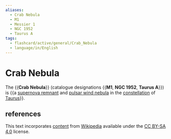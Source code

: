 ```yaml
---
aliases:
  - Crab Nebula
  - M1
  - Messier 1
  - NGC 1952
  - Taurus A
tags:
  - flashcard/active/general/Crab_Nebula
  - language/in/English
---
```


# Crab Nebula

The {{__Crab Nebula__}} (catalogue designations {{__M1__, __NGC 1952__, __Taurus A__}}) is {{a [supernova remnant](supernova%20remnant.md) and [pulsar wind nebula](pulsar%20wind%20nebula.md) in the [constellation](constellation.md) of [Taurus](Taurus%20(constellation).md)}}. <!--SR:!2025-03-22,163,310!2025-01-16,77,190!2025-03-13,135,230-->

## references

This text incorporates [content](https://en.wikipedia.org/wiki/Crab_Nebula) from [Wikipedia](Wikipedia.md) available under the [CC BY-SA 4.0](https://creativecommons.org/licenses/by-sa/4.0/) license.
